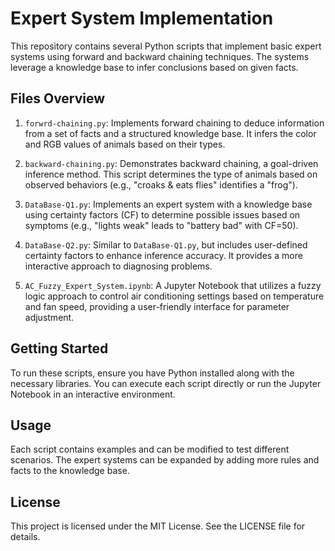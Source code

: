 # Expert System Implementation

This repository contains several Python scripts that implement basic expert systems using forward and backward chaining techniques. The systems leverage a knowledge base to infer conclusions based on given facts.

## Files Overview

1. `forwrd-chaining.py`: Implements forward chaining to deduce information from a set of facts and a structured knowledge base. It infers the color and RGB values of animals based on their types.

2. `backward-chaining.py`: Demonstrates backward chaining, a goal-driven inference method. This script determines the type of animals based on observed behaviors (e.g., "croaks & eats flies" identifies a "frog").

3. `DataBase-Q1.py`: Implements an expert system with a knowledge base using certainty factors (CF) to determine possible issues based on symptoms (e.g., "lights weak" leads to "battery bad" with CF=50).

4. `DataBase-Q2.py`: Similar to `DataBase-Q1.py`, but includes user-defined certainty factors to enhance inference accuracy. It provides a more interactive approach to diagnosing problems.

5. `AC_Fuzzy_Expert_System.ipynb`: A Jupyter Notebook that utilizes a fuzzy logic approach to control air conditioning settings based on temperature and fan speed, providing a user-friendly interface for parameter adjustment.

## Getting Started

To run these scripts, ensure you have Python installed along with the necessary libraries. You can execute each script directly or run the Jupyter Notebook in an interactive environment.

## Usage

Each script contains examples and can be modified to test different scenarios. The expert systems can be expanded by adding more rules and facts to the knowledge base.

## License

This project is licensed under the MIT License. See the LICENSE file for details.
